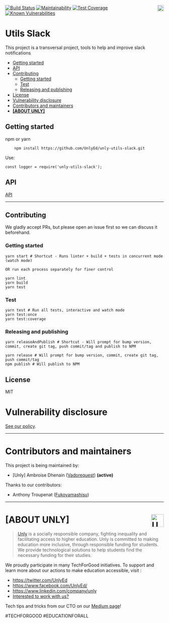 <a href="https://unly.org"><img src="https://storage.googleapis.com/unly/images/ICON_UNLY.png" align="right" height="20" alt="Unly logo" title="Unly logo" /></a>
[![Build Status](https://travis-ci.com/UnlyEd/utils-slack.svg?branch=master)](https://travis-ci.com/UnlyEd/utils-slack)
[![Maintainability](https://api.codeclimate.com/v1/badges/2607f73efd03371599b8/maintainability)](https://codeclimate.com/github/UnlyEd/utils-slack/maintainability)
[![Test Coverage](https://api.codeclimate.com/v1/badges/2607f73efd03371599b8/test_coverage)](https://codeclimate.com/github/UnlyEd/utils-slack/test_coverage)
[![Known Vulnerabilities](https://snyk.io/test/github/UnlyEd/utils-slack/badge.svg?targetFile=package.json)](https://snyk.io/test/github/UnlyEd/utils-slack?targetFile=package.json)

# Utils Slack

This project is a transversal project, tools to help and improve slack notifications

<!-- toc -->

- [Getting started](#getting-started)
- [API](#api)
- [Contributing](#contributing)
  * [Getting started](#getting-started-1)
  * [Test](#test)
  * [Releasing and publishing](#releasing-and-publishing)
- [License](#license)
- [Vulnerability disclosure](#vulnerability-disclosure)
- [Contributors and maintainers](#contributors-and-maintainers)
- [**[ABOUT UNLY]**](#about-unly-)

<!-- tocstop -->

## Getting started

npm or yarn

```
    npm install https://github.com/UnlyEd/unly-utils-slack.git
```

Use:

```
const logger = require('unly-utils-slack');
```


## API

[API](./API.md)

---

## Contributing

We gladly accept PRs, but please open an issue first so we can discuss it beforehand.

### Getting started

```
yarn start # Shortcut - Runs linter + build + tests in concurrent mode (watch mode)

OR run each process separately for finer control

yarn lint
yarn build
yarn test
```

### Test

```
yarn test # Run all tests, interactive and watch mode
yarn test:once
yarn test:coverage
```

### Releasing and publishing

```
yarn releaseAndPublish # Shortcut - Will prompt for bump version, commit, create git tag, push commit/tag and publish to NPM

yarn release # Will prompt for bump version, commit, create git tag, push commit/tag
npm publish # Will publish to NPM
```

## License

MIT

# Vulnerability disclosure

[See our policy](https://github.com/UnlyEd/Unly).

---

# Contributors and maintainers

This project is being maintained by:
- [Unly] Ambroise Dhenain ([Vadorequest](https://github.com/vadorequest)) **(active)**

Thanks to our contributors:
- Anthony Troupenat ([Fukoyamashisu](https://github.com/Fukoyamashisu))

---

# **[ABOUT UNLY]** <a href="https://unly.org"><img src="https://storage.googleapis.com/unly/images/ICON_UNLY.png" height="40" align="right" alt="Unly logo" title="Unly logo" /></a>

> [Unly](https://unly.org) is a socially responsible company, fighting inequality and facilitating access to higher education. 
> Unly is committed to making education more inclusive, through responsible funding for students. 
We provide technological solutions to help students find the necessary funding for their studies. 

We proudly participate in many TechForGood initiatives. To support and learn more about our actions to make education accessible, visit : 
- https://twitter.com/UnlyEd
- https://www.facebook.com/UnlyEd/
- https://www.linkedin.com/company/unly
- [Interested to work with us?](https://jobs.zenploy.io/unly/about)

Tech tips and tricks from our CTO on our [Medium page](https://medium.com/unly-org/tech/home)!

#TECHFORGOOD #EDUCATIONFORALL
